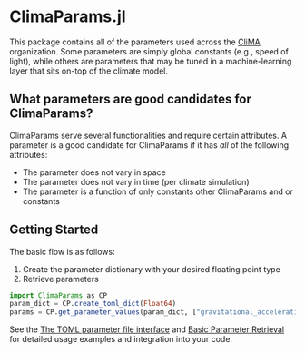 # ClimaParams.jl

This package contains all of the parameters used across the [CliMA](https://github.com/CliMA) organization. Some parameters are simply global constants (e.g., speed of light), while others are parameters that may be tuned in a machine-learning layer that sits on-top of the climate model.

## What parameters are good candidates for ClimaParams?

ClimaParams serve several functionalities and require certain attributes. A parameter is a good candidate for ClimaParams if it has _all_ of the following attributes:

 - The parameter does not vary in space
 - The parameter does not vary in time (per climate simulation)
 - The parameter is a function of only constants other ClimaParams and or constants

## Getting Started

The basic flow is as follows:
1. Create the parameter dictionary with your desired floating point type
2. Retrieve parameters
```julia
import ClimaParams as CP
param_dict = CP.create_toml_dict(Float64)
params = CP.get_parameter_values(param_dict, ["gravitational_acceleration", "planet_radius"])
```

See the [The TOML parameter file interface](@ref) and [Basic Parameter Retrieval](@ref) for detailed usage examples and integration into your code.
